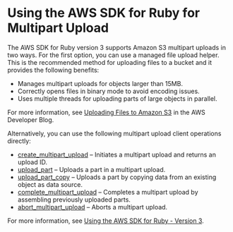 # Using the AWS SDK for Ruby for Multipart Upload<a name="uploadobjusingmpu-ruby-sdk"></a>

The AWS SDK for Ruby version 3 supports Amazon S3 multipart uploads in two ways\. For the first option, you can use a managed file upload helper\. This is the recommended method for uploading files to a bucket and it provides the following benefits:
+ Manages multipart uploads for objects larger than 15MB\.
+ Correctly opens files in binary mode to avoid encoding issues\.
+ Uses multiple threads for uploading parts of large objects in parallel\.

For more information, see [Uploading Files to Amazon S3](https://aws.amazon.com/blogs/developer/uploading-files-to-amazon-s3/) in the AWS Developer Blog\.

Alternatively, you can use the following multipart upload client operations directly:
+ [create\_multipart\_upload](http://docs.aws.amazon.com/sdk-for-ruby/v3/api/Aws/S3/Client.html#create_multipart_upload-instance_method) – Initiates a multipart upload and returns an upload ID\.
+ [upload\_part](http://docs.aws.amazon.com/sdk-for-ruby/v3/api/Aws/S3/Client.html#upload_part-instance_method) – Uploads a part in a multipart upload\.
+ [upload\_part\_copy](http://docs.aws.amazon.com/sdk-for-ruby/v3/api/Aws/S3/Client.html#upload_part_copy-instance_method) – Uploads a part by copying data from an existing object as data source\.
+ [complete\_multipart\_upload](http://docs.aws.amazon.com/sdk-for-ruby/v3/api/Aws/S3/Client.html#complete_multipart_upload-instance_method) – Completes a multipart upload by assembling previously uploaded parts\.
+ [abort\_multipart\_upload](http://docs.aws.amazon.com/sdk-for-ruby/v3/api/Aws/S3/Client.html#abort_multipart_upload-instance_method) – Aborts a multipart upload\.

For more information, see [Using the AWS SDK for Ruby \- Version 3](UsingTheMPRubyAPI.md)\.